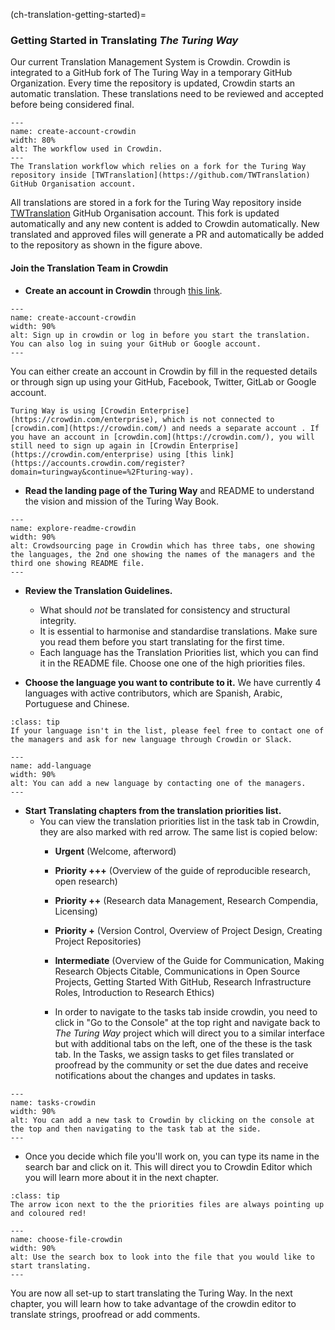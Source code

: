 (ch-translation-getting-started)=

### Getting Started in Translating _The Turing Way_

Our current Translation Management System is Crowdin. Crowdin is integrated to a GitHub fork of The Turing Way in a temporary GitHub Organization. Every time the repository is updated, Crowdin starts an automatic translation. These translations need to be reviewed and accepted before being considered final.

```{figure} ../../figures/workflow-crowdin.png
---
name: create-account-crowdin
width: 80%
alt: The workflow used in Crowdin.
---
The Translation workflow which relies on a fork for the Turing Way repository inside [TWTranslation](https://github.com/TWTranslation) GitHub Organisation account.
```

All translations are stored in a fork for the Turing Way repository inside [TWTranslation](https://github.com/TWTranslation) GitHub Organisation account. This fork is updated automatically and any new content is added to Crowdin automatically. New translated and approved files will generate a PR and automatically be added to the repository as shown in the figure above.

#### Join the Translation Team in Crowdin

- **Create an account in Crowdin** through [this link](https://accounts.crowdin.com/register?domain=turingway&continue=%2Fturing-way).

```{figure} ../../figures/Create-accunt-Crowdin.gif
---
name: create-account-crowdin
width: 90%
alt: Sign up in crowdin or log in before you start the translation. You can also log in suing your GitHub or Google account.
---
```
You can either create an account in Crowdin by fill in the requested details or through sign up using your GitHub, Facebook, Twitter, GitLab or Google account.

```{warning}
Turing Way is using [Crowdin Enterprise](https://crowdin.com/enterprise), which is not connected to [crowdin.com](https://crowdin.com/) and needs a separate account . If you have an account in [crowdin.com](https://crowdin.com/), you will still need to sign up again in [Crowdin Enterprise](https://crowdin.com/enterprise) using [this link](https://accounts.crowdin.com/register?domain=turingway&continue=%2Fturing-way).  
```


- **Read the landing page of the Turing Way** and README to understand the vision and mission of the Turing Way Book.

```{figure} ../../figures/README.gif
---
name: explore-readme-crowdin
width: 90%
alt: Crowdsourcing page in Crowdin which has three tabs, one showing the languages, the 2nd one showing the names of the managers and the third one showing README file.
---
```
- **Review the Translation Guidelines.**
  - What should *not* be translated for consistency and structural integrity.
  - It is essential to harmonise and standardise translations. Make sure you read them before you start translating for the first time.
  - Each language has the Translation Priorities list, which you can find it in the README file. Choose one one of the high priorities files.

- **Choose the language you want to contribute to it.** We have currently 4 languages with active contributors, which are Spanish, Arabic, Portuguese and Chinese.   

```{admonition} Add New Language
:class: tip
If your language isn't in the list, please feel free to contact one of the managers and ask for new language through Crowdin or Slack.
```

```{figure} ../../figures/add-language-crowdin.gif
---
name: add-language
width: 90%
alt: You can add a new language by contacting one of the managers.
---
```

- **Start Translating chapters from the translation priorities list.**
  - You can view the translation priorities list in the task tab in Crowdin, they are also marked with red arrow. The same list is copied below:
    - **Urgent** (Welcome, afterword)
    - **Priority +++** (Overview of the guide of reproducible research, open research)
    - **Priority ++** (Research data Management, Research Compendia, Licensing)
    - **Priority +** (Version Control, Overview of Project Design, Creating Project Repositories)
    - **Intermediate** (Overview of the Guide for Communication, Making Research Objects Citable, Communications in Open Source Projects, Getting Started With GitHub, Research Infrastructure Roles, Introduction to Research Ethics)

    - In order to navigate to the tasks tab inside crowdin, you need to click in "Go to the Console" at the top right and navigate back to _The Turing Way_ project which will direct you to a similar interface but with additional tabs on the left, one of the these is the task tab. In the Tasks, we assign tasks to get files translated or proofread by the community or set the due dates and receive notifications about the changes and updates in tasks.

```{figure} ../../figures/tasks-crowdin.gif
---
name: tasks-crowdin
width: 90%
alt: You can add a new task to Crowdin by clicking on the console at the top and then navigating to the task tab at the side.
---
```

  - Once you decide which file you'll work on, you can type its name in the search bar and click on it. This will direct you to Crowdin Editor which you will learn more about it in the next chapter.

```{admonition} Top Tip
:class: tip
The arrow icon next to the the priorities files are always pointing up and coloured red!  
```

```{figure} ../../figures/choose-file-crowdin.gif
---
name: choose-file-crowdin
width: 90%
alt: Use the search box to look into the file that you would like to start translating.
---
```  
You are now all set-up to start translating the Turing Way. In the next chapter, you will learn how to take advantage of the crowdin editor to translate strings, proofread or add comments.
